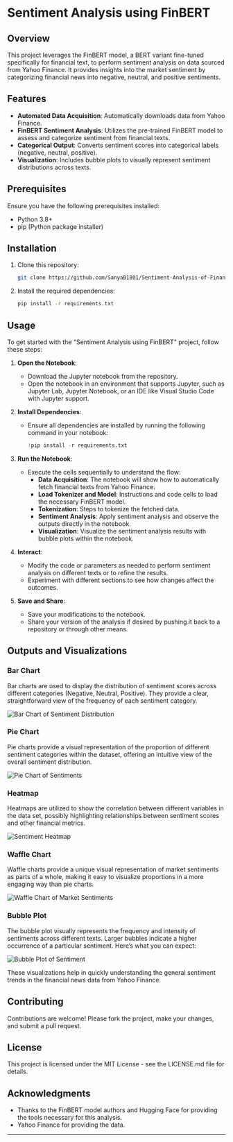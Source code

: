 # Sentiment Analysis using FinBERT

## Overview
This project leverages the FinBERT model, a BERT variant fine-tuned specifically for financial text, to perform sentiment analysis on data sourced from Yahoo Finance. It provides insights into the market sentiment by categorizing financial news into negative, neutral, and positive sentiments.

## Features
- **Automated Data Acquisition**: Automatically downloads data from Yahoo Finance.
- **FinBERT Sentiment Analysis**: Utilizes the pre-trained FinBERT model to assess and categorize sentiment from financial texts.
- **Categorical Output**: Converts sentiment scores into categorical labels (negative, neutral, positive).
- **Visualization**: Includes bubble plots to visually represent sentiment distributions across texts.

## Prerequisites
Ensure you have the following prerequisites installed:
- Python 3.8+
- pip (Python package installer)

## Installation
1. Clone this repository:
   ```bash
   git clone https://github.com/SanyaB1801/Sentiment-Analysis-of-Financial-News-using-FInBERT.git
   ```
2. Install the required dependencies:
   ```bash
   pip install -r requirements.txt
   ```

## Usage

To get started with the "Sentiment Analysis using FinBERT" project, follow these steps:

1. **Open the Notebook**:
   - Download the Jupyter notebook from the repository.
   - Open the notebook in an environment that supports Jupyter, such as Jupyter Lab, Jupyter Notebook, or an IDE like Visual Studio Code with Jupyter support.

2. **Install Dependencies**:
   - Ensure all dependencies are installed by running the following command in your notebook:
     ```python
     !pip install -r requirements.txt
     ```

3. **Run the Notebook**:
   - Execute the cells sequentially to understand the flow:
     - **Data Acquisition**: The notebook will show how to automatically fetch financial texts from Yahoo Finance.
     - **Load Tokenizer and Model**: Instructions and code cells to load the necessary FinBERT model.
     - **Tokenization**: Steps to tokenize the fetched data.
     - **Sentiment Analysis**: Apply sentiment analysis and observe the outputs directly in the notebook.
     - **Visualization**: Visualize the sentiment analysis results with bubble plots within the notebook.

4. **Interact**:
   - Modify the code or parameters as needed to perform sentiment analysis on different texts or to refine the results.
   - Experiment with different sections to see how changes affect the outcomes.

5. **Save and Share**:
   - Save your modifications to the notebook.
   - Share your version of the analysis if desired by pushing it back to a repository or through other means.

## Outputs and Visualizations

### Bar Chart
Bar charts are used to display the distribution of sentiment scores across different categories (Negative, Neutral, Positive). They provide a clear, straightforward view of the frequency of each sentiment category.

![Bar Chart of Sentiment Distribution](https://github.com/user-attachments/assets/71ac5bc0-07f5-4dee-b18f-045fdfeb496c)


### Pie Chart
Pie charts provide a visual representation of the proportion of different sentiment categories within the dataset, offering an intuitive view of the overall sentiment distribution.

![Pie Chart of Sentiments](https://github.com/user-attachments/assets/2ff888d1-cedd-4463-9dd7-dc8c9e89f054)


### Heatmap
Heatmaps are utilized to show the correlation between different variables in the data set, possibly highlighting relationships between sentiment scores and other financial metrics.

![Sentiment Heatmap](https://github.com/user-attachments/assets/1da7ee3a-7f25-410e-a027-d2d8d8dd7df3)

### Waffle Chart
Waffle charts provide a unique visual representation of market sentiments as parts of a whole, making it easy to visualize proportions in a more engaging way than pie charts.

![Waffle Chart of Market Sentiments](https://github.com/user-attachments/assets/6b648b45-367d-4c8b-b69a-688edde127a6)


### Bubble Plot 
The bubble plot visually represents the frequency and intensity of sentiments across different texts. Larger bubbles indicate a higher occurrence of a particular sentiment. Here’s what you can expect:

![Bubble Plot of Sentiment](https://github.com/user-attachments/assets/775fb091-812b-488d-968e-8c737e8b207a)

These visualizations help in quickly understanding the general sentiment trends in the financial news data from Yahoo Finance.


## Contributing
Contributions are welcome! Please fork the project, make your changes, and submit a pull request.

## License
This project is licensed under the MIT License - see the LICENSE.md file for details.


## Acknowledgments
- Thanks to the FinBERT model authors and Hugging Face for providing the tools necessary for this analysis.
- Yahoo Finance for providing the data.

---
